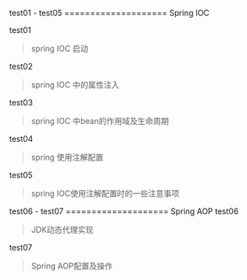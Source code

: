 test01 - test05 ==================== Spring IOC

test01 
> spring IOC 启动

test02
> spring IOC 中的属性注入

test03
> spring IOC 中bean的作用域及生命周期

test04
> spring 使用注解配置

test05
> spring IOC使用注解配置时的一些注意事项


test06 - test07 ==================== Spring AOP
test06
> JDK动态代理实现

test07
> Spring AOP配置及操作


